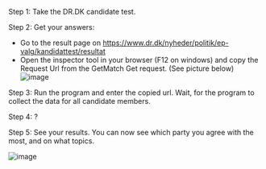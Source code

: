 Step 1: Take the DR.DK candidate test.

Step 2: Get your answers:
 - Go to the result page on https://www.dr.dk/nyheder/politik/ep-valg/kandidattest/resultat
 - Open the inspector tool in your browser (F12 on windows) and copy the Request Url from the GetMatch Get request. (See picture below)
![image](https://github.com/TheRedRish/EPPartyComparator/assets/103194631/ec3d153f-f507-4cf2-98b2-4558ba533dec)

Step 3: Run the program and enter the copied url. Wait, for the program to collect the data for all candidate members.

Step 4: ?

Step 5: See your results. You can now see which party you agree with the most, and on what topics.

![image](https://github.com/TheRedRish/EPPartyComparator/assets/103194631/ade6adb8-82c7-4651-a414-ae49d5f3591c)

